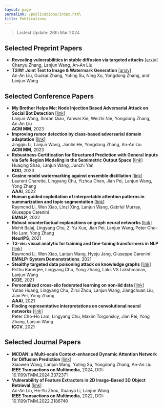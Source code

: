 ```yaml
---
layout: page
permalink: /publications/index.html
title: Publications
---
```


> Lastest Update: 26th Mar 2024&nbsp;  

## Selected Preprint Papers
- **Revealing vulnerabilities in stable diffusion via targeted attacks** [[arxiv]](https://arxiv.org/pdf/2401.08725v1.pdf) <br>Chenyu Zhang, Lanjun Wang, An-An Liu<br>
- **T2IW: Joint Text to Image & Watermark Generation** [[arxiv]](https://arxiv.org/pdf/2309.03815.pdf) <br>An-An Liu, Guokai Zhang, Yuting Su, Ning Xu, Yongdong Zhang, and Lanjun Wang<br>


## Selected Conference Papers
  
- **My Brother Helps Me: Node Injection Based Adversarial Attack on Social Bot Detection** [[link]](https://dl.acm.org/doi/abs/10.1145/3581783.3612396) <br>Lanjun Wang, Xinran Qiao, Yanwei Xie, Weizhi Nie, Yongdong Zhang, An-An Liu<br> **ACM MM**, 2023
- **Improving rumor detection by class-based adversarial domain adaptation** [[link]](https://dl.acm.org/doi/abs/10.1145/3581783.3612501) <br>Jingqiu Li, Lanjun Wang, Jianlin He, Yongdong Zhang, An-An Liu<br> **ACM MM**, 2023
- **Robustness Certification for Structured Prediction with General Inputs via Safe Region Modeling in the Semimetric Output Space** [[link]](https://dl.acm.org/doi/abs/10.1145/3580305.3599493) <br>Huaqing Shao, Lanjun Wang, Junchi Yan<br> **KDD**, 2023
- **Cosine model watermarking against ensemble distillation** [[link]](https://ojs.aaai.org/index.php/AAAI/article/view/21184) <br>Laurent Charette, Lingyang Chu, Yizhou Chen, Jian Pei, Lanjun Wang, Yong Zhang<br> **AAAI**, 2022
- **Human guided exploitation of interpretable attention patterns in summarization and topic segmentation** [[link]](https://aclanthology.org/2022.emnlp-main.694/) <br>Raymond Li, Wen Xiao, Linzi Xing, Lanjun Wang, Gabriel Murray, Giuseppe Carenini<br> **EMNLP**, 2022
- **Robust counterfactual explanations on graph neural networks** [[link]](https://proceedings.neurips.cc/paper/2021/file/2c8c3a57383c63caef6724343eb62257-Paper.pdf) <br>Mohit Bajaj, Lingyang Chu, Zi Yu Xue, Jian Pei, Lanjun Wang, Peter Cho-Ho Lam, Yong Zhang<br> **NeurIPS**, 2021
- **T3-vis: visual analytic for training and fine-tuning transformers in NLP** [[link]](https://aclanthology.org/2021.emnlp-demo.26.pdf) <br>Raymond Li, Wen Xiao, Lanjun Wang, Hyeju Jang, Giuseppe Carenini<br> **EMNLP: System Demonstrations**, 2021
- **Stealthy targeted data poisoning attack on knowledge graphs** [[link]](https://ieeexplore.ieee.org/abstract/document/9458733/) <br>Prithu Banerjee, Lingyang Chu, Yong Zhang, Laks VS Lakshmanan, Lanjun Wang<br> **ICDE**, 2021
- **Personalized cross-silo federated learning on non-iid data** [[link]](https://ojs.aaai.org/index.php/AAAI/article/view/16960/16767) <br>Yutao Huang, Lingyang Chu, Zirui Zhou, Lanjun Wang, Jiangchuan Liu, Jian Pei, Yong Zhang<br> **AAAI**, 2021
- **Finding representative interpretations on convolutional neural networks** [[link]](https://openaccess.thecvf.com/content/ICCV2021/papers/Lam_Finding_Representative_Interpretations_on_Convolutional_Neural_Networks_ICCV_2021_paper.pdf) <br>Peter Cho-Ho Lam, Lingyang Chu, Maxim Torgonskiy, Jian Pei, Yong Zhang, Lanjun Wang<br> **ICCV**, 2021

## Selected Journal Papers

- **MCDAN: a Multi-scale Context-enhanced Dynamic Attention Network for Diffusion Prediction** [[link]](https://ieeexplore.ieee.org/document/10457949) <br>Xiaowen Wang, Lanjun Wang, Yuting Su, Yongdong Zhang, An-An Liu<br>**IEEE Transactions on Multimedia**, 2024, DOI: 10.1109/TMM.2024.3372371
- **Vulnerability of Feature Extractors in 2D Image-Based 3D Object Retrieval** [[link]](https://ieeexplore.ieee.org/abstract/document/9808336) <br>An-An Liu, He-Yu Zhou, Xuanya Li, Lanjun Wang <br>**IEEE Transactions on Multimedia**, 2022, DOI: 10.1109/TMM.2022.3186740

